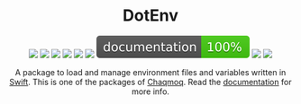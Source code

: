 <div align="center">
    <h1>DotEnv</h1>
    <p>
        <a href="https://swift.org/download/#releases"><img src="https://img.shields.io/badge/swift-5.3+-brightgreen.svg" /></a>
        <a href="https://github.com/chaqmoq/dotenv/blob/master/LICENSE/"><img src="https://img.shields.io/badge/license-MIT-brightgreen.svg" /></a>
        <a href="https://github.com/chaqmoq/dotenv/actions"><img src="https://github.com/chaqmoq/dotenv/workflows/ci/badge.svg" /></a>
        <a href="https://www.codacy.com/gh/chaqmoq/dotenv/dashboard?utm_source=github.com&amp;utm_medium=referral&amp;utm_content=chaqmoq/dotenv&amp;utm_campaign=Badge_Grade"><img src="https://app.codacy.com/project/badge/Grade/338011fb74214aaebffcba2ab1f429bb" /></a>
        <a href="https://codecov.io/gh/chaqmoq/dotenv"><img src="https://codecov.io/gh/chaqmoq/dotenv/branch/master/graph/badge.svg?token=RBmui14UTG" /></a>
        <a href="https://sonarcloud.io/project/overview?id=chaqmoq_dotenv"><img src="https://sonarcloud.io/api/project_badges/measure?project=chaqmoq_dotenv&metric=alert_status" /></a>
        <a href="https://chaqmoq.dev/dotenv/"><img src="https://github.com/chaqmoq/dotenv/raw/gh-pages/badge.svg" /></a>
        <a href="https://github.com/chaqmoq/dotenv/blob/master/CONTRIBUTING.md"><img src="https://img.shields.io/badge/contributing-guide-brightgreen.svg" /></a>
        <a href="https://twitter.com/chaqmoqdev"><img src="https://img.shields.io/badge/twitter-chaqmoqdev-brightgreen.svg" /></a>
    </p>
    <p>A package to load and manage environment files and variables written in <a href="https://swift.org">Swift</a>. This is one of the packages of <a href="https://chaqmoq.dev">Chaqmoq</a>. Read the <a href="https://docs.chaqmoq.dev/components/dotenv/overview">documentation</a> for more info.</p>
</div>
